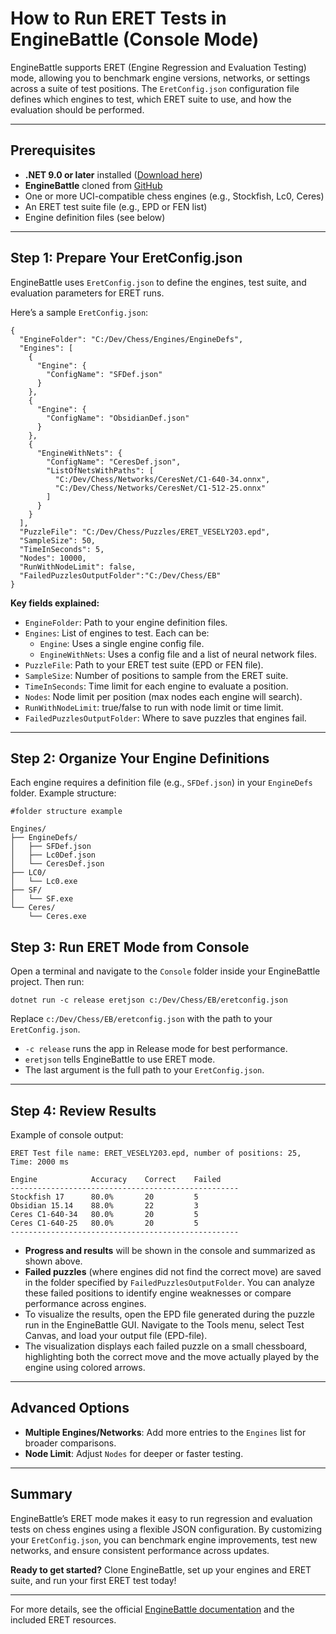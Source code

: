 ﻿# How to Run ERET Tests in EngineBattle (Console Mode)

EngineBattle supports ERET (Engine Regression and Evaluation Testing) mode, allowing you to benchmark engine versions, networks, or settings across a suite of test positions. The `EretConfig.json` configuration file defines which engines to test, which ERET suite to use, and how the evaluation should be performed.

---

## Prerequisites

- **.NET 9.0 or later** installed ([Download here](https://dotnet.microsoft.com/download))
- **EngineBattle** cloned from [GitHub](https://github.com/lepned/EngineBattle)
- One or more UCI-compatible chess engines (e.g., Stockfish, Lc0, Ceres)
- An ERET test suite file (e.g., EPD or FEN list)
- Engine definition files (see below)

---

## Step 1: Prepare Your EretConfig.json

EngineBattle uses `EretConfig.json` to define the engines, test suite, and evaluation parameters for ERET runs.

Here’s a sample `EretConfig.json`:

```
{
  "EngineFolder": "C:/Dev/Chess/Engines/EngineDefs",
  "Engines": [
    {
      "Engine": {
        "ConfigName": "SFDef.json"
      }
    },
    {
      "Engine": {
        "ConfigName": "ObsidianDef.json"
      }
    },
    {
      "EngineWithNets": {
        "ConfigName": "CeresDef.json",
        "ListOfNetsWithPaths": [
          "C:/Dev/Chess/Networks/CeresNet/C1-640-34.onnx",
          "C:/Dev/Chess/Networks/CeresNet/C1-512-25.onnx"
        ]
      }
    }
  ],
  "PuzzleFile": "C:/Dev/Chess/Puzzles/ERET_VESELY203.epd",
  "SampleSize": 50,
  "TimeInSeconds": 5,
  "Nodes": 10000,
  "RunWithNodeLimit": false,
  "FailedPuzzlesOutputFolder":"C:/Dev/Chess/EB"
}
```

**Key fields explained:**

- `EngineFolder`: Path to your engine definition files.
- `Engines`: List of engines to test. Each can be:
  - `Engine`: Uses a single engine config file.
  - `EngineWithNets`: Uses a config file and a list of neural network files.
- `PuzzleFile`: Path to your ERET test suite (EPD or FEN file).
- `SampleSize`: Number of positions to sample from the ERET suite.
- `TimeInSeconds`: Time limit for each engine to evaluate a position.
- `Nodes`: Node limit per position (max nodes each engine will search).
- `RunWithNodeLimit`: true/false to run with node limit or time limit.
- `FailedPuzzlesOutputFolder`: Where to save puzzles that engines fail.
---

## Step 2: Organize Your Engine Definitions

Each engine requires a definition file (e.g., `SFDef.json`) in your `EngineDefs` folder. Example structure:

```
#folder structure example

Engines/
├── EngineDefs/
│   ├── SFDef.json
│   ├── Lc0Def.json
│   └── CeresDef.json
├── LC0/
│   └── Lc0.exe
├── SF/
│   └── SF.exe
└── Ceres/
    └── Ceres.exe
```

## Step 3: Run ERET Mode from Console

Open a terminal and navigate to the `Console` folder inside your EngineBattle project. Then run:

`dotnet run -c release eretjson c:/Dev/Chess/EB/eretconfig.json`

Replace `c:/Dev/Chess/EB/eretconfig.json` with the path to your `EretConfig.json`.

- `-c release` runs the app in Release mode for best performance.
- `eretjson` tells EngineBattle to use ERET mode.
- The last argument is the full path to your `EretConfig.json`.

---

## Step 4: Review Results

Example of console output:

```
ERET Test file name: ERET_VESELY203.epd, number of positions: 25, Time: 2000 ms

Engine            Accuracy    Correct    Failed
---------------------------------------------------
Stockfish 17      80.0%       20         5
Obsidian 15.14    88.0%       22         3
Ceres C1-640-34   80.0%       20         5
Ceres C1-640-25   80.0%       20         5
---------------------------------------------------
```

- **Progress and results** will be shown in the console and summarized as shown above.
- **Failed puzzles** (where engines did not find the correct move) are saved in the folder specified by `FailedPuzzlesOutputFolder`. You can analyze these failed positions to identify engine weaknesses or compare performance across engines.
- To visualize the results, open the EPD file generated during the puzzle run in the EngineBattle GUI. Navigate to the Tools menu, select Test Canvas, and load your output file (EPD-file).
- The visualization displays each failed puzzle on a small chessboard, highlighting both the correct move and the move actually played by the engine using colored arrows. 

---

## Advanced Options

- **Multiple Engines/Networks**: Add more entries to the `Engines` list for broader comparisons.
- **Node Limit**: Adjust `Nodes` for deeper or faster testing.

---

## Summary

EngineBattle’s ERET mode makes it easy to run regression and evaluation tests on chess engines using a flexible JSON configuration. By customizing your `EretConfig.json`, you can benchmark engine improvements, test new networks, and ensure consistent performance across updates.

**Ready to get started?**
Clone EngineBattle, set up your engines and ERET suite, and run your first ERET test today!

---

For more details, see the official [EngineBattle documentation](https://github.com/lepned/EngineBattle) and the included ERET resources.
